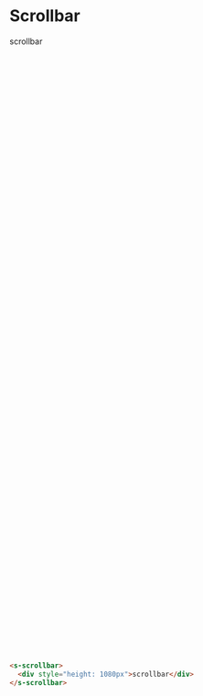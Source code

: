 # Scrollbar

<section>
  <s-scrollbar style="height: 320px"> 
    <div style="height: 1080px">scrollbar</div>
  </s-scrollbar>
</section>

```html
<s-scrollbar> 
  <div style="height: 1080px">scrollbar</div>
</s-scrollbar>
```